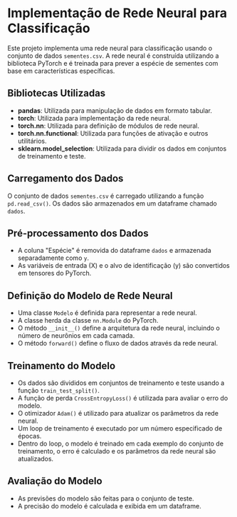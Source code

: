 # Implementação de Rede Neural para Classificação

Este projeto implementa uma rede neural para classificação usando o conjunto de dados `sementes.csv`. A rede neural é construída utilizando a biblioteca PyTorch e é treinada para prever a espécie de sementes com base em características específicas.

## Bibliotecas Utilizadas

- **pandas**: Utilizada para manipulação de dados em formato tabular.
- **torch**: Utilizada para implementação da rede neural.
- **torch.nn**: Utilizada para definição de módulos de rede neural.
- **torch.nn.functional**: Utilizada para funções de ativação e outros utilitários.
- **sklearn.model_selection**: Utilizada para dividir os dados em conjuntos de treinamento e teste.

## Carregamento dos Dados

O conjunto de dados `sementes.csv` é carregado utilizando a função `pd.read_csv()`. Os dados são armazenados em um dataframe chamado `dados`.

## Pré-processamento dos Dados

- A coluna "Espécie" é removida do dataframe `dados` e armazenada separadamente como `y`.
- As variáveis de entrada (X) e o alvo de identificação (y) são convertidos em tensores do PyTorch.

## Definição do Modelo de Rede Neural

- Uma classe `Modelo` é definida para representar a rede neural.
- A classe herda da classe `nn.Module` do PyTorch.
- O método `__init__()` define a arquitetura da rede neural, incluindo o número de neurônios em cada camada.
- O método `forward()` define o fluxo de dados através da rede neural.

## Treinamento do Modelo

- Os dados são divididos em conjuntos de treinamento e teste usando a função `train_test_split()`.
- A função de perda `CrossEntropyLoss()` é utilizada para avaliar o erro do modelo.
- O otimizador `Adam()` é utilizado para atualizar os parâmetros da rede neural.
- Um loop de treinamento é executado por um número especificado de épocas.
- Dentro do loop, o modelo é treinado em cada exemplo do conjunto de treinamento, o erro é calculado e os parâmetros da rede neural são atualizados.

## Avaliação do Modelo

- As previsões do modelo são feitas para o conjunto de teste.
- A precisão do modelo é calculada e exibida em um dataframe.
